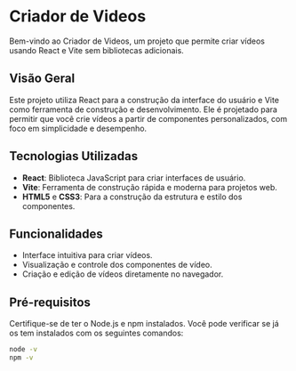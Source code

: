 # Criador de Videos

Bem-vindo ao Criador de Videos, um projeto que permite criar vídeos usando React e Vite sem bibliotecas adicionais.

## Visão Geral

Este projeto utiliza React para a construção da interface do usuário e Vite como ferramenta de construção e desenvolvimento. Ele é projetado para permitir que você crie vídeos a partir de componentes personalizados, com foco em simplicidade e desempenho.

## Tecnologias Utilizadas

- **React**: Biblioteca JavaScript para criar interfaces de usuário.
- **Vite**: Ferramenta de construção rápida e moderna para projetos web.
- **HTML5** e **CSS3**: Para a construção da estrutura e estilo dos componentes.

## Funcionalidades

- Interface intuitiva para criar vídeos.
- Visualização e controle dos componentes de vídeo.
- Criação e edição de vídeos diretamente no navegador.

## Pré-requisitos

Certifique-se de ter o Node.js e npm instalados. Você pode verificar se já os tem instalados com os seguintes comandos:

```bash
node -v
npm -v
